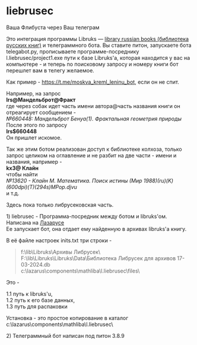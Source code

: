 # liebrusec
Ваша Флибуста через Ваш телеграм

Это интеграция программы Libruks — [library russian books (библиотека русских книг)](https://libruks.wordpress.com) и телеграммного бота. Вы ставите питон, запускаете бота telegabot.py, прописываете программе-посреднику l.liebrusec/project1.exe пути к базе Libruks'a, которая находится у вас на компьютере - и теперь по поисковому запросу и номеру книги бот перешлет вам в телегу желаемое.

Как пример - https://t.me/moskva_kreml_leninu_bot, если он не спит.

Например, на запрос <br>
__lrs@Мандельброт@Фракт__ <br>
где через собак идет часть имени автора@часть названия книги он отреагирует сообщением - <br>
_№660448: Мандельброт Бенуа(1). Фрактальная геометрия природы_ <br>
После этого по запросу <br>
__lrs$660448__ <br>
Он пришлет искомое. <br>

Так же этим ботом реализован доступ к библиотеке колхоза, только запрос целиком на оглавление и не разбит на две части - имени и названия, например - <br>
__kx3@ Клайн__ <br>
чтобы найти <br>
_№13620 - Клайн М. Математика. Поиск истины (Мир 1988)(ru)(K)(600dpi)(T)(294s)_MPop_.djvu_ <br>
и т.д.

Здесь пока только либрусековская часть.

1\) liebrusec - Программа-посредник между ботом и libruks'ом. Написана на [Лазарусе](https://lazarus-ide.org) <br>
Ее запускает бот, она отдает ему найденную в архивах libruks'а книгу.

В её файле настроек inits.txt три строки - 

> f:\lib\Libruks\Архивы Либрусек\ <br>
> F:\lib\Libruks\Libruks\Data\Библиотека Либрусек для архивов 17-03-2024.db<br>
> c:\lazarus\components\mathliba\l.liebrusec\files\

Это - 

1.1 путь к libruks'u,<br>
1.2 путь к его базе данных,<br>
1.3 путь для распаковки

Установка - это простое копирование в каталог c:\lazarus\components\mathliba\l.liebrusec\

2\) Телеграммный бот написан под питон 3.8.9
